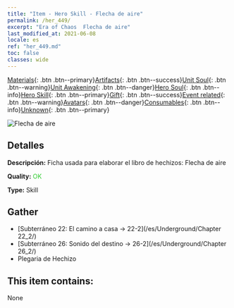 ```yaml
---
title: "Item - Hero Skill - Flecha de aire"
permalink: /her_449/
excerpt: "Era of Chaos  Flecha de aire"
last_modified_at: 2021-06-08
locale: es
ref: "her_449.md"
toc: false
classes: wide
---
```

 [Materials](/ItemsES/){: .btn .btn--primary}[Artifacts](/ItemsES/Artifacts/){: .btn .btn--success}[Unit Soul](/ItemsES/UnitSoul/){: .btn .btn--warning}[Unit Awakening](/ItemsES/UnitAwakening/){: .btn .btn--danger}[Hero Soul](/ItemsES/HeroSoul/){: .btn .btn--info}[Hero Skill](/ItemsES/HeroSkill/){: .btn .btn--primary}[Gift](/ItemsES/Gift/){: .btn .btn--success}[Event related](/ItemsES/Events/){: .btn .btn--warning}[Avatars](/ItemsES/Avatars/){: .btn .btn--danger}[Consumables](/ItemsES/Consumables/){: .btn .btn--info}[Unknown](/ItemsES/Unknown/){: .btn .btn--primary}

 ![Flecha de aire](/images/t/ps_daqishenjian.png)

## Detalles
 **Descripción:** Ficha usada para elaborar el libro de hechizos: Flecha de aire

 **Quality:** <span style="color: #32CD32">OK</span>

 **Type:** Skill

## Gather

*    [Subterráneo 22: El camino a casa -> 22-2](/es/Underground/Chapter 22_2/) 
*    [Subterráneo 26: Sonido del destino -> 26-2](/es/Underground/Chapter 26_2/) 
*    Plegaria de Hechizo 

## This item contains:

  None

